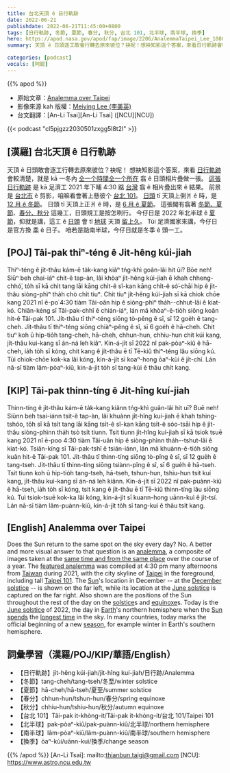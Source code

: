 ```yaml
---
title: 台北天頂 ê 日行軌跡
date: 2022-06-21
publishdate: 2022-06-21T11:45:00+0800
tags: [日行軌跡, 冬節, 夏節, 春分, 秋分, 台北 101, 北半球, 南半球, 換季]
hero: https://apod.nasa.gov/apod/fap/image/2206/AnalemmaTaipei_Lee_1080.jpg
summary: 天頂 ê 日頭逐工敢會行轉去原來彼位？袂呢！想袂知影這个答案，來看日行軌跡會較清楚。

categories: [podcast]
vocals: [阿錕]
---
```


{{% apod %}}

- 原始文章：[Analemma over Taipei](https://apod.nasa.gov/apod/ap220621.html)
- 影像來源 kah 版權：[Meiying Lee (李美英)](https://www.youtube.com/user/lmeiying)
- 台文翻譯：[An-Li Tsai][An-Li Tsai] ([NCU][NCU])

{{< podcast "cl5pjgzz2030501zxgg5l8t2l" >}}

## [漢羅] 台北天頂 ê 日行軌跡
天頂 ê 日頭敢會逐工行轉去原來彼位？袂呢！
想袂知影這个答案，來看 [日行軌跡][analemma] 會較清楚，就是 kā 一冬內 [仝一个時間仝一个所在][same time and from the same place] 翕 ê 日頭相片疊做一張。
[這張日行軌跡][featured analemma] 是 kā 足濟工 2021 年下晡 4:30 踮 [台灣][Taiwan] 翕 ê 相片疊出來 ê 結果。
前景是 [台北市][Taipei] ê 剪影，咱嘛看會著上懸彼个 [台北 101][Taipei 101]。
[日頭][Sun] tī 天頂上倒爿 ê 時，是 [12 月 ê 冬節][December solstice]。
日頭 tī 天頂上正爿 ê 時，是 [6 月 ê 夏節][June solstice 1]。
這張閣有翕著 [冬節、夏節][solstice]、[春分、秋分][equinoxe t] 這幾工，日頭規工是按怎咧行。
今仔日是 2022 年北半球 ê [夏節][June solstice 2]，抑就是講，這工 ê [日頭][Sun spends] 會 tī [地球][Earth] 天頂 [留上久][longest time t]。
Tùi 足濟國家來講，今仔日是官方換 [季][season] ê 日子。
咱若是踮南半球，今仔日就是冬季 ê 頭一工。

## [POJ] Tâi-pak thiⁿ-téng ê Ji̍t-hêng kúi-jiah
Thiⁿ-téng ê ji̍t-thâu kám-ē ta̍k-kang kiâⁿ tńg-khì goân-lâi hit ūi? Bōe neh!
Siūⁿ beh chai-iáⁿ chit-ê tap-àn, lâi khòaⁿ ji̍t-hêng kúi-jiah ē khah chheng-chhó͘, to̍h sī kā chi̍t tang lāi kāng chi̍t-ê sî-kan kāng chi̍t-ê só͘-chāi hip ê ji̍t-thâu siòng-phìⁿ tha̍h chò chi̍t tiuⁿ.
Chit tiuⁿ ji̍t-hêng kúi-jiah sī kā chiok chōe kang 2021 nî ē-po͘ 4:30 tiàm Tâi-oân hip ê siòng-phìⁿ tha̍h--chhut-lâi ê kiat-kó.
Chiân-kéng sī Tâi-pak-chhī ê chián-iáⁿ, lán mā khòaⁿ-ē-tio̍h siōng koân hit-ê Tâi-pak 101.
Ji̍t-thâu tī thiⁿ-téng siōng tò-pêng ê sī, sī 12 goe̍h ê tang-cheh.
Ji̍t-thâu tī thiⁿ-téng siōng chiàⁿ-pêng ê sî, sī 6 goe̍h ê hā-cheh.
Chit tiuⁿ koh ū hip-tio̍h tang-cheh, hā-cheh, chhun-hun, chhiu-hun chit kúi kang, ji̍t-thâu kui-kang sī án-ná leh kiâⁿ.
Kin-á-ji̍t sī 2022 nî pak-pòaⁿ-kiû ê hā-cheh, ia̍h to̍h sī kóng, chit kang ê ji̍t-thâu ē tī Tē-kiû thiⁿ-téng lâu siōng kú.
Tùi chiok-chōe kok-ka lâi kóng, kin-á-ji̍t sī koaⁿ-hong ōaⁿ-kùi ê ji̍t-chí.
Lán nā-sī tiàm lâm-pòaⁿ-kiû, kin-á-ji̍t to̍h sī tang-kùi ê thâu chi̍t kang.

## [KIP] Tâi-pak thinn-tíng ê Ji̍t-hîng kuí-jiah
Thinn-tíng ê ji̍t-thâu kám-ē ta̍k-kang kiânn tńg-khì guân-lâi hit uī? Buē neh!
Siūnn beh tsai-iánn tsit-ê tap-àn, lâi khuànn ji̍t-hîng kuí-jiah ē khah tshing-tshóo, to̍h sī kā tsi̍t tang lāi kāng tsi̍t-ê sî-kan kāng tsi̍t-ê sóo-tsāi hip ê ji̍t-thâu siòng-phìnn tha̍h tsò tsi̍t tiunn.
Tsit tiunn ji̍t-hîng kuí-jiah sī kā tsiok tsuē kang 2021 nî ē-poo 4:30 tiàm Tâi-uân hip ê siòng-phìnn tha̍h--tshut-lâi ê kiat-kó.
Tsiân-kíng sī Tâi-pak-tshī ê tsián-iánn, lán mā khuànn-ē-tio̍h siōng kuân hit-ê Tâi-pak 101.
Ji̍t-thâu tī thinn-tíng siōng tò-pîng ê sī, sī 12 gue̍h ê tang-tseh.
Ji̍t-thâu tī thinn-tíng siōng tsiànn-pîng ê sî, sī 6 gue̍h ê hā-tseh.
Tsit tiunn koh ū hip-tio̍h tang-tseh, hā-tseh, tshun-hun, tshiu-hun tsit kuí kang, ji̍t-thâu kui-kang sī án-ná leh kiânn.
Kin-á-ji̍t sī 2022 nî pak-puànn-kiû ê hā-tseh, ia̍h to̍h sī kóng, tsit kang ê ji̍t-thâu ē tī Tē-kiû thinn-tíng lâu siōng kú.
Tuì tsiok-tsuē kok-ka lâi kóng, kin-á-ji̍t sī kuann-hong uānn-kuì ê ji̍t-tsí.
Lán nā-sī tiàm lâm-puànn-kiû, kin-á-ji̍t to̍h sī tang-kuì ê thâu tsi̍t kang.

## [English] Analemma over Taipei

Does the Sun return to the same spot on the sky every day?
No.
A better and more visual answer to that question is an [analemma][analemma], a composite of images taken at the [same time and from the same place][same time and from the same place] over the course of a year.
The [featured analemma][featured analemma] was compiled at 4:30 pm many afternoons from [Taiwan][Taiwan] during 2021, with the city skyline of [Taipei][Taipei] in the foreground, including tall [Taipei 101][Taipei 101].
The [Sun][Sun]'s location in December -- at the [December solstice][December solstice] -- is shown on the far left, while its location at the [June solstice][June solstice 1] is captured on the far right.
Also shown are the positions of the Sun throughout the rest of the day on the [solstice][solstice]s and [equinoxe][equinoxe e]s.
Today is the [June solstice][June solstice 2] of 2022, the day in [Earth][Earth]'s northern hemisphere when the [Sun spends][Sun spends] the [longest time][longest time e] in the sky.
In many countries, today marks the official beginning of a new [season][season], for example winter in Earth's southern hemisphere.

## 詞彙學習（漢羅/POJ/KIP/華語/English）
- 【日行軌跡】ji̍t-hêng kúi-jiah/ji̍t-hîng kuí-jiah/日行跡/Analemma
- 【冬節】tang-cheh/tang-tseh/冬至/winter solstice
- 【夏節】hā-cheh/hā-tseh/夏至/summer solstice
- 【春分】chhun-hun/tshun-hun/春分/spring equinoxe
- 【秋分】chhiu-hun/tshiu-hun/秋分/autumn equinoxe
- 【台北 101】Tâi-pak it-khòng-it/Tâi-pak it-khòng-it/台北 101/Taipei 101
- 【北半球】pak-pòaⁿ-kiû/pak-puànn-kiû/北半球/northern hemisphere
- 【南半球】lâm-pòaⁿ-kiû/lâm-puànn-kiû/南半球/southern hemisphere
- 【換季】ōaⁿ-kùi/uānn-kuì/換季/change season


{{% /apod %}}
[An-Li Tsai]: mailto:thianbun.taigi@gmail.com
[NCU]: https://www.astro.ncu.edu.tw

[copyright]: https://apod.nasa.gov/apod/fap/lib/about_apod.html#srapply

[analemma]:https://apod.nasa.gov/apod/ap130922.html
[same time and from the same place]:https://apod.nasa.gov/apod/ap190621.html
[featured analemma]:https://youtu.be/59MW1aqO7L4?t=56
[Taiwan]:https://en.wikipedia.org/wiki/Taiwan
[Taipei]:https://youtu.be/ZABVA1SH9VE
[Taipei 101]:https://en.wikipedia.org/wiki/Taipei_101
[Sun]:https://solarsystem.nasa.gov/solar-system/sun/in-depth/
[December solstice]:https://www.timeanddate.com/calendar/december-solstice.html
[June solstice 1]:https://earthsky.org/astronomy-essentials/everything-you-need-to-know-june-solstice/
[solstice]:https://apod.nasa.gov/apod/ap170621.html
[equinoxe e]:https://apod.nasa.gov/apod/ap210922.html
[equinoxe t]:https://apod.tw/daily/20210922/
[June solstice 2]:https://en.wikipedia.org/wiki/June_solstice
[Earth]:https://solarsystem.nasa.gov/planets/earth/overview/
[Sun spends]:https://www.seniorcatwellness.com/wp-content/uploads/2020/06/do-cats-like-sitting-in-the-sun.jpg
[longest time e]:https://apod.nasa.gov/apod/ap220321.html
[longest time t]:https://apod.tw/daily/20220321/
[season]:https://spaceplace.nasa.gov/seasons/en/

